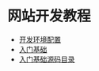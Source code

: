 # 网站开发教程

- [开发环境配置](https://code.aliyun.com/DarkKnight/document/blob/master/web/README.md)
- [入门基础](/Basic/README.md)
- [入门基础源码目录](/html/)
